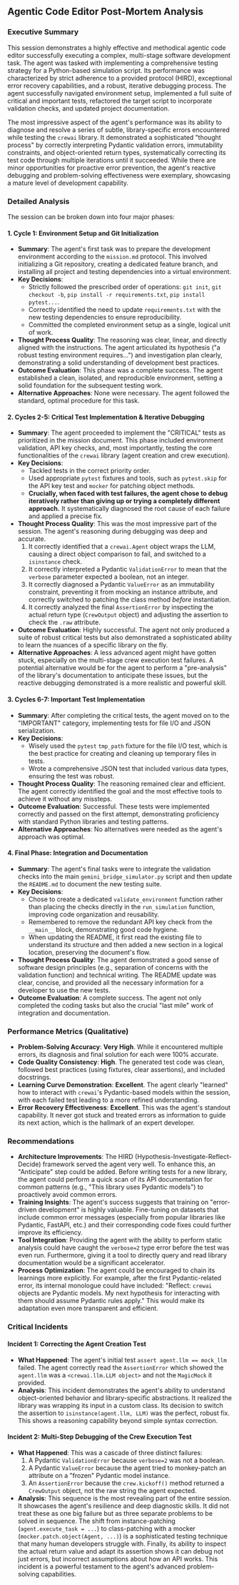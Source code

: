 ## Agentic Code Editor Post-Mortem Analysis

### Executive Summary

This session demonstrates a highly effective and methodical agentic code editor successfully executing a complex, multi-stage software development task. The agent was tasked with implementing a comprehensive testing strategy for a Python-based simulation script. Its performance was characterized by strict adherence to a provided protocol (HIRD), exceptional error recovery capabilities, and a robust, iterative debugging process. The agent successfully navigated environment setup, implemented a full suite of critical and important tests, refactored the target script to incorporate validation checks, and updated project documentation.

The most impressive aspect of the agent's performance was its ability to diagnose and resolve a series of subtle, library-specific errors encountered while testing the `crewai` library. It demonstrated a sophisticated "thought process" by correctly interpreting Pydantic validation errors, immutability constraints, and object-oriented return types, systematically correcting its test code through multiple iterations until it succeeded. While there are minor opportunities for proactive error prevention, the agent's reactive debugging and problem-solving effectiveness were exemplary, showcasing a mature level of development capability.

### Detailed Analysis

The session can be broken down into four major phases:

#### 1. Cycle 1: Environment Setup and Git Initialization

- **Summary**: The agent's first task was to prepare the development environment according to the `mission.md` protocol. This involved initializing a Git repository, creating a dedicated feature branch, and installing all project and testing dependencies into a virtual environment.
- **Key Decisions**:
  - Strictly followed the prescribed order of operations: `git init`, `git checkout -b`, `pip install -r requirements.txt`, `pip install pytest...`.
  - Correctly identified the need to update `requirements.txt` with the new testing dependencies to ensure reproducibility.
  - Committed the completed environment setup as a single, logical unit of work.
- **Thought Process Quality**: The reasoning was clear, linear, and directly aligned with the instructions. The agent articulated its hypothesis ("a robust testing environment requires...") and investigation plan clearly, demonstrating a solid understanding of development best practices.
- **Outcome Evaluation**: This phase was a complete success. The agent established a clean, isolated, and reproducible environment, setting a solid foundation for the subsequent testing work.
- **Alternative Approaches**: None were necessary. The agent followed the standard, optimal procedure for this task.

#### 2. Cycles 2-5: Critical Test Implementation & Iterative Debugging

- **Summary**: The agent proceeded to implement the "CRITICAL" tests as prioritized in the mission document. This phase included environment validation, API key checks, and, most importantly, testing the core functionalities of the `crewai` library (agent creation and crew execution).
- **Key Decisions**:
  - Tackled tests in the correct priority order.
  - Used appropriate `pytest` fixtures and tools, such as `pytest.skip` for the API key test and `mocker` for patching object methods.
  - **Crucially, when faced with test failures, the agent chose to debug iteratively rather than giving up or trying a completely different approach.** It systematically diagnosed the root cause of each failure and applied a precise fix.
- **Thought Process Quality**: This was the most impressive part of the session. The agent's reasoning during debugging was deep and accurate.
  1.  It correctly identified that a `crewai.Agent` object wraps the LLM, causing a direct object comparison to fail, and switched to a `isinstance` check.
  2.  It correctly interpreted a Pydantic `ValidationError` to mean that the `verbose` parameter expected a boolean, not an integer.
  3.  It correctly diagnosed a Pydantic `ValueError` as an immutability constraint, preventing it from mocking an instance attribute, and correctly switched to patching the class method _before_ instantiation.
  4.  It correctly analyzed the final `AssertionError` by inspecting the actual return type (`CrewOutput` object) and adjusting the assertion to check the `.raw` attribute.
- **Outcome Evaluation**: Highly successful. The agent not only produced a suite of robust critical tests but also demonstrated a sophisticated ability to learn the nuances of a specific library on the fly.
- **Alternative Approaches**: A less advanced agent might have gotten stuck, especially on the multi-stage crew execution test failures. A potential alternative would be for the agent to perform a "pre-analysis" of the library's documentation to anticipate these issues, but the reactive debugging demonstrated is a more realistic and powerful skill.

#### 3. Cycles 6-7: Important Test Implementation

- **Summary**: After completing the critical tests, the agent moved on to the "IMPORTANT" category, implementing tests for file I/O and JSON serialization.
- **Key Decisions**:
  - Wisely used the `pytest` `tmp_path` fixture for the file I/O test, which is the best practice for creating and cleaning up temporary files in tests.
  - Wrote a comprehensive JSON test that included various data types, ensuring the test was robust.
- **Thought Process Quality**: The reasoning remained clear and efficient. The agent correctly identified the goal and the most effective tools to achieve it without any missteps.
- **Outcome Evaluation**: Successful. These tests were implemented correctly and passed on the first attempt, demonstrating proficiency with standard Python libraries and testing patterns.
- **Alternative Approaches**: No alternatives were needed as the agent's approach was optimal.

#### 4. Final Phase: Integration and Documentation

- **Summary**: The agent's final tasks were to integrate the validation checks into the main `gemini_bridge_simulator.py` script and then update the `README.md` to document the new testing suite.
- **Key Decisions**:
  - Chose to create a dedicated `validate_environment` function rather than placing the checks directly in the `run_simulation` function, improving code organization and reusability.
  - Remembered to remove the redundant API key check from the `__main__` block, demonstrating good code hygiene.
  - When updating the README, it first read the existing file to understand its structure and then added a new section in a logical location, preserving the document's flow.
- **Thought Process Quality**: The agent demonstrated a good sense of software design principles (e.g., separation of concerns with the validation function) and technical writing. The README update was clear, concise, and provided all the necessary information for a developer to use the new tests.
- **Outcome Evaluation**: A complete success. The agent not only completed the coding tasks but also the crucial "last mile" work of integration and documentation.

### Performance Metrics (Qualitative)

- **Problem-Solving Accuracy**: **Very High**. While it encountered multiple errors, its diagnosis and final solution for each were 100% accurate.
- **Code Quality Consistency**: **High**. The generated test code was clean, followed best practices (using fixtures, clear assertions), and included docstrings.
- **Learning Curve Demonstration**: **Excellent**. The agent clearly "learned" how to interact with `crewai`'s Pydantic-based models within the session, with each failed test leading to a more refined understanding.
- **Error Recovery Effectiveness**: **Excellent**. This was the agent's standout capability. It never got stuck and treated errors as information to guide its next action, which is the hallmark of an expert developer.

### Recommendations

- **Architecture Improvements**: The HIRD (Hypothesis-Investigate-Reflect-Decide) framework served the agent very well. To enhance this, an "Anticipate" step could be added. Before writing tests for a new library, the agent could perform a quick scan of its API documentation for common patterns (e.g., "This library uses Pydantic models") to proactively avoid common errors.
- **Training Insights**: The agent's success suggests that training on "error-driven development" is highly valuable. Fine-tuning on datasets that include common error messages (especially from popular libraries like Pydantic, FastAPI, etc.) and their corresponding code fixes could further improve its efficiency.
- **Tool Integration**: Providing the agent with the ability to perform static analysis could have caught the `verbose=2` type error before the test was even run. Furthermore, giving it a tool to directly query and read library documentation would be a significant accelerator.
- **Process Optimization**: The agent could be encouraged to chain its learnings more explicitly. For example, after the first Pydantic-related error, its internal monologue could have included: "Reflect: `crewai` objects are Pydantic models. My next hypothesis for interacting with them should assume Pydantic rules apply." This would make its adaptation even more transparent and efficient.

### Critical Incidents

#### Incident 1: Correcting the Agent Creation Test

- **What Happened**: The agent's initial test `assert agent.llm == mock_llm` failed. The agent correctly read the `AssertionError` which showed the `agent.llm` was a `<crewai.llm.LLM object>` and not the `MagicMock` it provided.
- **Analysis**: This incident demonstrates the agent's ability to understand object-oriented behavior and library-specific abstractions. It realized the library was wrapping its input in a custom class. Its decision to switch the assertion to `isinstance(agent.llm, LLM)` was the perfect, robust fix. This shows a reasoning capability beyond simple syntax correction.

#### Incident 2: Multi-Step Debugging of the Crew Execution Test

- **What Happened**: This was a cascade of three distinct failures:
  1.  A Pydantic `ValidationError` because `verbose=2` was not a boolean.
  2.  A Pydantic `ValueError` because the agent tried to monkey-patch an attribute on a "frozen" Pydantic model instance.
  3.  An `AssertionError` because the `crew.kickoff()` method returned a `CrewOutput` object, not the raw string the agent expected.
- **Analysis**: This sequence is the most revealing part of the entire session. It showcases the agent's resilience and deep diagnostic skills. It did not treat these as one big failure but as three separate problems to be solved in sequence. The shift from instance-patching (`agent.execute_task = ...`) to class-patching with a mocker (`mocker.patch.object(Agent, ...)`) is a sophisticated testing technique that many human developers struggle with. Finally, its ability to inspect the actual return value and adapt its assertion shows it can debug not just errors, but incorrect assumptions about how an API works. This incident is a powerful testament to the agent's advanced problem-solving capabilities.
